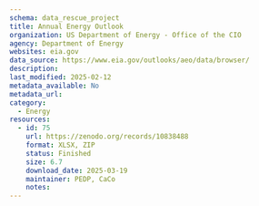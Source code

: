 ```yaml
---
schema: data_rescue_project 
title: Annual Energy Outlook
organization: US Department of Energy - Office of the CIO
agency: Department of Energy
websites: eia.gov
data_source: https://www.eia.gov/outlooks/aeo/data/browser/
description: 
last_modified: 2025-02-12
metadata_available: No
metadata_url: 
category:
  - Energy 
resources:
  - id: 75
    url: https://zenodo.org/records/10838488
    format: XLSX, ZIP
    status: Finished
    size: 6.7
    download_date: 2025-03-19
    maintainer: PEDP, CaCo
    notes: 
---
```

